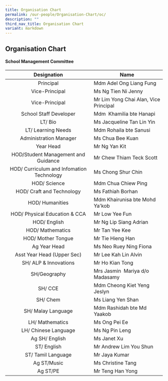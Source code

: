 ```yaml
---
title: Organisation Chart
permalink: /our-people/Organisation-Chart/oc/
description: ""
third_nav_title: Organisation Chart
variant: markdown
---
```

## Organisation Chart

#### School Management Committee&nbsp;

|Designation  | Name |
|:---:|---|
| Principal | Mdm Adel Ong Liang Fung |
| Vice-Principal | Ms Ng Tien Ni Jenny |
| Vice-Principal | Mr Lim Yong Chai Alan, Vice Principal |
| School Staff Developer | Mdm&nbsp; Khamilia bte Hanapi |
| LT/ Bio | Ms Jacqueline Tan Lin Yin |
| LT/ Learning Needs | Mdm Rohaila bte Sanusi |
| Administration Manager | Ms Chua Bee Kuan |
| Year Head | Mr Ng Yan Kit |
| HOD/Student Management and Guidance | Mr Chew Thiam Teck Scott |
| HOD/ Curriculum and Infomation Technology | Ms Chong Shur Chin |
| HOD/ Science | Mdm Chua Chiew Ping |
| HOD/ Craft and Technology | Ms Fathiah Borhan |
| HOD/ Humanities | Mdm Khairunisa bte Mohd Ya'kob |
| HOD/ Physical Education &amp; CCA | Mr Low Yee Fun |
| HOD/ English | Mr Ng Lip Siang Adrian |
| HOD/ Mathematics | Mr Tan Yee Kee |
| HOD/ Mother Tongue | Mr Tie Hieng Han |
| Ag Year Head  | Ms Neo Ruey Ning Fiona |
| Asst Year Head (Upper Sec) | Mr Lee Kah Lin Alvin |
| SH/ ALP &amp; Innovations | Mr Ho Kian Tong |
| SH/Geography | Mrs Jasmin&nbsp; Mariya d/o Madasamy |
| SH/ CCE 	 | Mdm Cheong Kiet Yeng Jeslyn  |
| SH/ Chem |   Ms Liang Yen Shan |
| SH/ Malay Language | Mdm Rashidah bte Md Yaakob |
| LH/ Mathematics | Ms Ong Pei Ee | 
| LH/ Chinese Language | Ms Ng Pin Leng |
| Ag SH/ English | Ms Janet Xu |
| ST/ English | Mr Andrew Lim You Shun |
| ST/ Tamil Language | Mr Jaya Kumar |
| Ag ST/Music | Ms Christine Tang |
| Ag ST/PE | Mr Teng Han Yong |